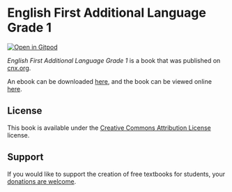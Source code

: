# English First Additional Language Grade 1

[![Open in Gitpod](https://gitpod.io/button/open-in-gitpod.svg)](https://gitpod.io/from-referrer/)

_English First Additional Language Grade 1_ is a book that was published on [cnx.org](https://cnx.org/).

An ebook can be downloaded [here](https://github.com/cnx-user-books/cnxbook-english-first-additional-language-grade-1/releases/latest), and the book can be viewed online [here](https://github.com/cnx-user-books/cnxbook-english-first-additional-language-grade-1/releases/latest).

## License
This book is available under the [Creative Commons Attribution License](./LICENSE) license.

## Support
If you would like to support the creation of free textbooks for students, your [donations are welcome](https://riceconnect.rice.edu/donation/support-openstax-banner).
